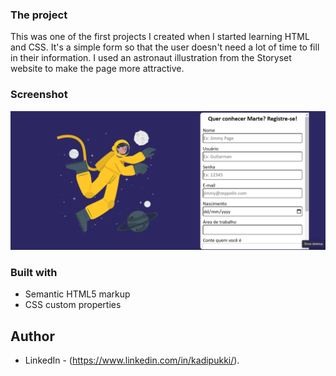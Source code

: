 ### The project

This was one of the first projects I created when I started learning HTML and CSS.
It's a simple form so that the user doesn't need a lot of time to fill in their information.
I used an astronaut illustration from the Storyset website to make the page more attractive.

### Screenshot

![Main Page](./Screenshot%20(28).png)



### Built with

- Semantic HTML5 markup
- CSS custom properties

## Author

- LinkedIn - (https://www.linkedin.com/in/kadipukki/).
